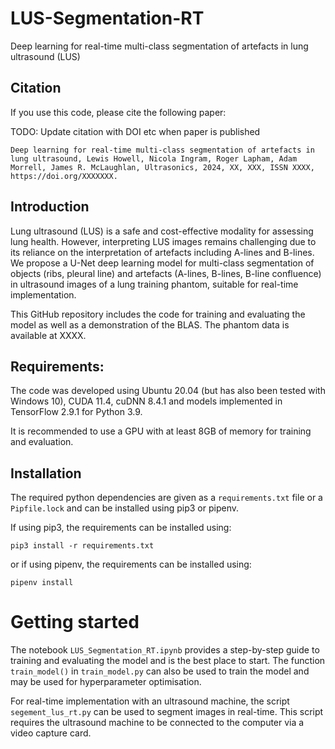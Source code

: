 # LUS-Segmentation-RT
Deep learning for real-time multi-class segmentation of artefacts in lung ultrasound (LUS)

## Citation
If you use this code, please cite the following paper:

TODO: Update citation with DOI etc when paper is published
```
Deep learning for real-time multi-class segmentation of artefacts in lung ultrasound, Lewis Howell, Nicola Ingram, Roger Lapham, Adam Morrell, James R. McLaughlan, Ultrasonics, 2024, XX, XXX, ISSN XXXX, https://doi.org/XXXXXXX.
```

## Introduction
Lung ultrasound (LUS) is a safe and cost-effective modality for assessing lung health. However, interpreting LUS images remains challenging due to its reliance on the interpretation of artefacts including A-lines and B-lines. We propose a U-Net deep learning model for multi-class segmentation of objects (ribs, pleural line) and artefacts (A-lines, B-lines, B-line confluence) in ultrasound images of a lung training phantom, suitable for real-time implementation.

This GitHub repository includes the code for training and evaluating the model as well as a demonstration of the BLAS. The phantom data is available at XXXX. 

## Requirements:
The code was developed using Ubuntu 20.04 (but has also been tested with Windows 10), CUDA 11.4, cuDNN 8.4.1 and models implemented in TensorFlow 2.9.1 for Python 3.9. 

It is recommended to use a GPU with at least 8GB of memory for training and evaluation.

## Installation
The required python dependencies are given as a ```requirements.txt``` file or a ```Pipfile.lock``` and can be installed using pip3 or pipenv. 

If using pip3, the requirements can be installed using:
```
pip3 install -r requirements.txt
```
or if using pipenv, the requirements can be installed using:
```
pipenv install
```

# Getting started

The notebook ```LUS_Segmentation_RT.ipynb``` provides a step-by-step guide to training and evaluating the model and is the best place to start. The function ```train_model()``` in ```train_model.py``` can also be used to train the model and may be used for hyperparameter optimisation.

For real-time implementation with an ultrasound machine, the script ```segement_lus_rt.py``` can be used to segment images in real-time. This script requires the ultrasound machine to be connected to the computer via a video capture card. 









